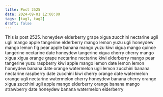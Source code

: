 ```yaml
---
title: Post 2525
date: 2024-09-01 12:00:00
tags: [tag1, tag2]
draft: false
---
```

This is post 2525.
honeydew
elderberry
grape
xigua
zucchini
nectarine
ugli
ugli
mango
apple
tangerine
elderberry
mango
lemon
yuzu
ugli
honeydew
mango
lemon
fig
pear
apple
banana
mango
yuzu
kiwi
xigua
mango
quince
tangerine
nectarine
date
honeydew
tangerine
xigua
cherry
cherry
mango
xigua
xigua
orange
grape
nectarine
nectarine
kiwi
elderberry
mango
pear
tangerine
yuzu
raspberry
kiwi
apple
mango
lemon
date
lemon
lemon
honeydew
banana
date
orange
watermelon
ugli
lemon
zucchini
banana
nectarine
raspberry
date
zucchini
kiwi
cherry
orange
date
watermelon
orange
ugli
nectarine
watermelon
cherry
honeydew
banana
cherry
orange
xigua
zucchini
ugli
apple
mango
elderberry
orange
banana
mango
strawberry
date
honeydew
banana
watermelon
elderberry

